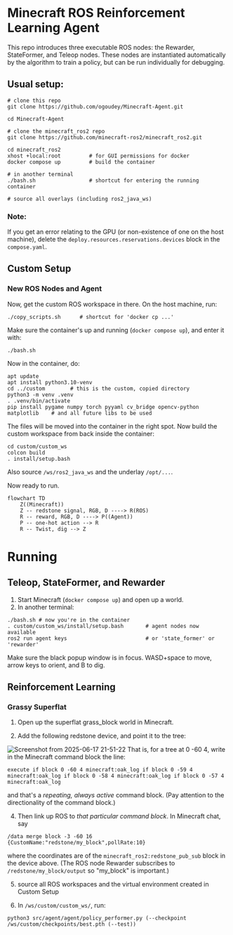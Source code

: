 # Minecraft ROS Reinforcement Learning Agent
This repo introduces three executable ROS nodes: the Rewarder, StateFormer, and Teleop nodes. These nodes are instantiated automatically by the algorithm to train a policy, but can be run individually for debugging.


## Usual setup:

```
# clone this repo
git clone https://github.com/ogoudey/Minecraft-Agent.git

cd Minecraft-Agent

# clone the minecraft_ros2 repo
git clone https://github.com/minecraft-ros2/minecraft_ros2.git

cd minecraft_ros2
xhost +local:root         # for GUI permissions for docker
docker compose up         # build the container

# in another terminal
./bash.sh                 # shortcut for entering the running container

# source all overlays (including ros2_java_ws)

```
### Note:
If you get an error relating to the GPU (or non-existence of one on the host machine), delete the `deploy.resources.reservations.devices` block in the `compose.yaml`.

## Custom Setup


### New ROS Nodes and Agent
Now, get the custom ROS workspace in there. On the host machine, run:
```
./copy_scripts.sh      # shortcut for 'docker cp ...'
```

Make sure the container's up and running (`docker compose up`), and enter it with:
```
./bash.sh
```

Now in the container, do:
```
apt update
apt install python3.10-venv
cd ../custom        # this is the custom, copied directory
python3 -m venv .venv
. .venv/bin/activate
pip install pygame numpy torch pyyaml cv_bridge opencv-python matplotlib    # and all future libs to be used
```

The files will be moved into the container in the right spot. Now build the custom workspace from back inside the container:
```
cd custom/custom_ws
colcon build
. install/setup.bash
```

Also source `/ws/ros2_java_ws` and the underlay `/opt/...`.

Now ready to run.

```mermaid
flowchart TD
    Z((Minecraft))
    Z -- redstone signal, RGB, D ----> R(ROS)
    R -- reward, RGB, D ----> P((Agent))
    P -- one-hot action --> R
    R -- Twist, dig --> Z
```

# Running
## Teleop, StateFormer, and Rewarder
1. Start Minecraft (`docker compose up`) and open up a world.
2. In another terminal:
```
./bash.sh # now you're in the container
. custom/custom_ws/install/setup.bash       # agent nodes now available
ros2 run agent keys                         # or 'state_former' or 'rewarder'
```
Make sure the black popup window is in focus. WASD+space to move, arrow keys to orient, and B to dig.

## Reinforcement Learning

### Grassy Superflat
1. Open up the superflat grass_block world in Minecraft.

2. Add the following redstone device, and point it to the tree:

![Screenshot from 2025-06-17 21-51-22](https://github.com/user-attachments/assets/0e287634-8891-46b2-838e-55b3024ba72f)
That is, for a tree at 0 -60 4, write in the Minecraft command block the line:
```
execute if block 0 -60 4 minecraft:oak_log if block 0 -59 4 minecraft:oak_log if block 0 -58 4 minecraft:oak_log if block 0 -57 4 minecraft:oak_log
```
and that's a _repeating, always active_ command block. (Pay attention to the directionality of the command block.)

4. Then link up ROS to _that particular command block_. In Minecraft chat, say
```
/data merge block -3 -60 16 {CustomName:"redstone/my_block",pollRate:10}
```
where the coordinates are of the `minecraft_ros2:redstone_pub_sub` block in the device above. (The ROS node Rewarder subscribes to `/redstone/my_block/output` so "my_block" is important.)

5. source all ROS workspaces and the virtual environment created in Custom Setup

6. In `/ws/custom/custom_ws/`, run:
```
python3 src/agent/agent/policy_performer.py (--checkpoint /ws/custom/checkpoints/best.pth (--test))
```
